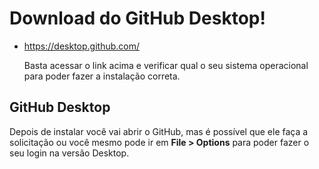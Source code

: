 # Download do GitHub Desktop!

- https://desktop.github.com/

  Basta acessar o link acima e verificar qual o seu sistema operacional para poder fazer a instalação correta.

  

## GitHub Desktop

Depois de instalar você vai abrir o GitHub, mas é possível que ele faça a solicitação ou você mesmo pode ir em **File > Options** para poder fazer o seu login na versão Desktop.